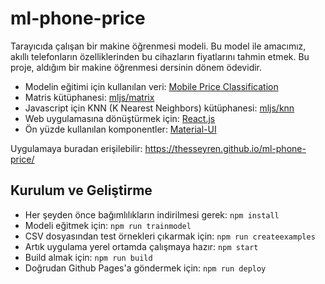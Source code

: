 # ml-phone-price

Tarayıcıda çalışan bir makine öğrenmesi modeli. Bu model ile amacımız, akıllı telefonların özelliklerinden bu cihazların fiyatlarını tahmin etmek. Bu proje, aldığım bir makine öğrenmesi dersinin dönem ödevidir.

- Modelin eğitimi için kullanılan veri: [Mobile Price Classification](https://www.kaggle.com/iabhishekofficial/mobile-price-classification)
- Matris kütüphanesi: [mljs/matrix](https://github.com/mljs/matrix)
- Javascript için KNN (K Nearest Neighbors) kütüphanesi: [mljs/knn](https://github.com/mljs/knn)
- Web uygulamasına dönüştürmek için: [React.js](https://reactjs.org)
- Ön yüzde kullanılan komponentler: [Material-UI](https://material-ui.com)

Uygulamaya buradan erişilebilir: https://thesseyren.github.io/ml-phone-price/

## Kurulum ve Geliştirme

- Her şeyden önce bağımlılıkların indirilmesi gerek: `npm install`
- Modeli eğitmek için: `npm run trainmodel`
- CSV dosyasından test örnekleri çıkarmak için: `npm run createexamples`
- Artık uygulama yerel ortamda çalışmaya hazır: `npm start`
- Build almak için: `npm run build`
- Doğrudan Github Pages'a göndermek için: `npm run deploy`